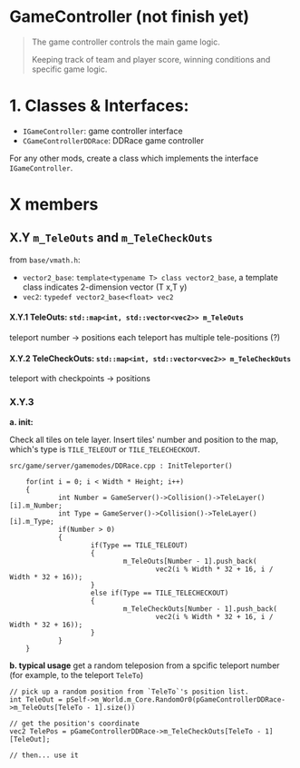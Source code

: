 # GameController (not finish yet)

> The game controller controls the main game logic. 
> 
> Keeping track of team and player score,
> winning conditions and specific game logic.

# 1. Classes & Interfaces:

* `IGameController`: game controller interface
* `CGameControllerDDRace`: DDRace game controller

For any other mods, create a class which implements the interface `IGameController`.

# X members

## X.Y `m_TeleOuts` and `m_TeleCheckOuts`
from `base/vmath.h`:

* `vector2_base`: `template<typename T> class vector2_base`, a template class indicates 2-dimension vector (T x,T y)
* `vec2`: `typedef vector2_base<float> vec2`

#### X.Y.1 TeleOuts: `std::map<int, std::vector<vec2>> m_TeleOuts`
teleport number -> positions
each teleport has multiple tele-positions (?)

#### X.Y.2 TeleCheckOuts: `std::map<int, std::vector<vec2>> m_TeleCheckOuts`
teleport with checkpoints -> positions

### X.Y.3 
__a. init:__

Check all tiles on tele layer. 
Insert tiles' number and position to the map,
which's type is `TILE_TELEOUT` or `TILE_TELECHECKOUT`.


`src/game/server/gamemodes/DDRace.cpp : InitTeleporter()`

        for(int i = 0; i < Width * Height; i++)
        {
                int Number = GameServer()->Collision()->TeleLayer()[i].m_Number;
                int Type = GameServer()->Collision()->TeleLayer()[i].m_Type;
                if(Number > 0)
                {
                        if(Type == TILE_TELEOUT)
                        {
                                m_TeleOuts[Number - 1].push_back(
                                        vec2(i % Width * 32 + 16, i / Width * 32 + 16));
                        }
                        else if(Type == TILE_TELECHECKOUT)
                        {
                                m_TeleCheckOuts[Number - 1].push_back(
                                        vec2(i % Width * 32 + 16, i / Width * 32 + 16));
                        }
                }
        }

__b. typical usage__
get a random teleposion from a spcific teleport number (for example, to the teleport `TeleTo`)

	// pick up a random position from `TeleTo`'s position list.
	int TeleOut = pSelf->m_World.m_Core.RandomOr0(pGameControllerDDRace->m_TeleOuts[TeleTo - 1].size())

	// get the position's coordinate
	vec2 TelePos = pGameControllerDDRace->m_TeleCheckOuts[TeleTo - 1][TeleOut];

	// then... use it
